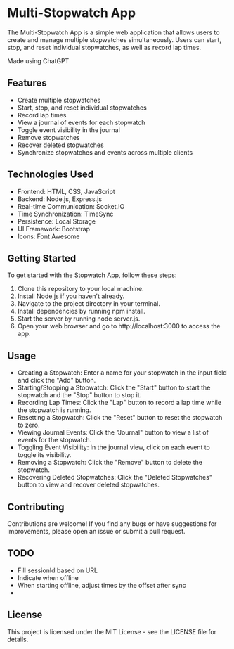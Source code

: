 # Multi-Stopwatch App
The Multi-Stopwatch App is a simple web application that allows users to create and manage multiple stopwatches simultaneously. Users can start, stop, and reset individual stopwatches, as well as record lap times.

Made using ChatGPT

## Features
- Create multiple stopwatches
- Start, stop, and reset individual stopwatches
- Record lap times
- View a journal of events for each stopwatch
- Toggle event visibility in the journal
- Remove stopwatches
- Recover deleted stopwatches
- Synchronize stopwatches and events across multiple clients

## Technologies Used
- Frontend: HTML, CSS, JavaScript
- Backend: Node.js, Express.js
- Real-time Communication: Socket.IO
- Time Synchronization: TimeSync
- Persistence: Local Storage
- UI Framework: Bootstrap
- Icons: Font Awesome

## Getting Started
To get started with the Stopwatch App, follow these steps:

1. Clone this repository to your local machine.
1. Install Node.js if you haven't already.
1. Navigate to the project directory in your terminal.
1. Install dependencies by running npm install.
1. Start the server by running node server.js.
1. Open your web browser and go to http://localhost:3000 to access the app.

## Usage
- Creating a Stopwatch: Enter a name for your stopwatch in the input field and click the "Add" button.
- Starting/Stopping a Stopwatch: Click the "Start" button to start the stopwatch and the "Stop" button to stop it.
- Recording Lap Times: Click the "Lap" button to record a lap time while the stopwatch is running.
- Resetting a Stopwatch: Click the "Reset" button to reset the stopwatch to zero.
- Viewing Journal Events: Click the "Journal" button to view a list of events for the stopwatch.
- Toggling Event Visibility: In the journal view, click on each event to toggle its visibility.
- Removing a Stopwatch: Click the "Remove" button to delete the stopwatch.
- Recovering Deleted Stopwatches: Click the "Deleted Stopwatches" button to view and recover deleted stopwatches.

## Contributing
Contributions are welcome! If you find any bugs or have suggestions for improvements, please open an issue or submit a pull request.

## TODO
- Fill sessionId based on URL
- Indicate when offline
- When starting offline, adjust times by the offset after sync
- 

## License
This project is licensed under the MIT License - see the LICENSE file for details.


